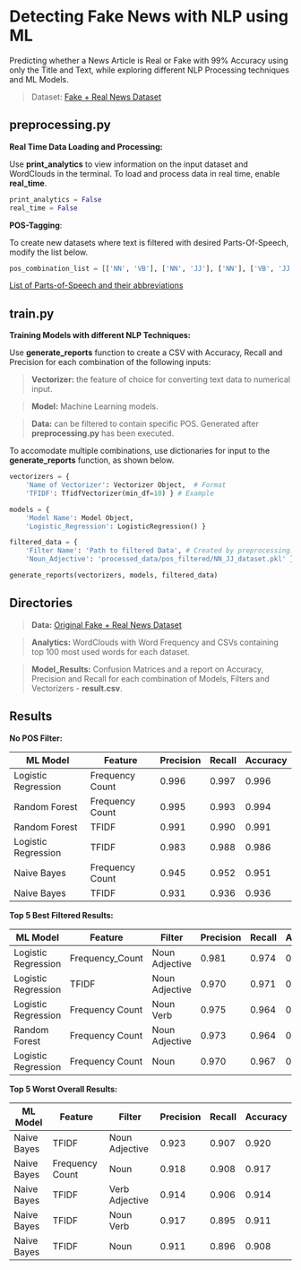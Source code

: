# Detecting Fake News with NLP using ML

Predicting whether a News Article is Real or Fake with 99% Accuracy using only the Title and Text, while exploring different NLP Processing techniques and ML Models. 

>Dataset: [Fake + Real News Dataset](https://www.kaggle.com/datasets/clmentbisaillon/fake-and-real-news-dataset)

## preprocessing.py
__Real Time Data Loading and Processing:__

Use __print_analytics__ to view information on the input dataset and WordClouds in the terminal. 
To load and process data in real time, enable __real_time__. 
```python
print_analytics = False
real_time = False 
```

__POS-Tagging__:

To create new datasets where text is filtered with desired Parts-Of-Speech, modify the list below.
```python
pos_combination_list = [['NN', 'VB'], ['NN', 'JJ'], ['NN'], ['VB', 'JJ']]
```
[List of Parts-of-Speech and their abbreviations](https://www.ling.upenn.edu/courses/Fall_2003/ling001/penn_treebank_pos.html)
## train.py
__Training Models with different NLP Techniques:__

Use __generate_reports__ function to create a CSV with Accuracy, Recall and Precision for each combination of the following inputs:

>__Vectorizer:__ the feature of choice for converting text data to numerical input.

>__Model:__ Machine Learning models.

>__Data:__ can be filtered to contain specific POS. Generated after __preprocessing.py__ has been executed.

To accomodate multiple combinations, use dictionaries for input to the __generate_reports__ function, as shown below.

```python
vectorizers = {
    'Name of Vectorizer': Vectorizer Object,  # Format
    'TFIDF': TfidfVectorizer(min_df=10) } # Example

models = {
    'Model Name': Model Object, 
    'Logistic_Regression': LogisticRegression() }

filtered_data = {
    'Filter Name': 'Path to filtered Data', # Created by preprocessing.py
    'Noun_Adjective': 'processed_data/pos_filtered/NN_JJ_dataset.pkl' }

generate_reports(vectorizers, models, filtered_data)
```

## Directories
>__Data:__ [Original Fake + Real News Dataset](https://www.kaggle.com/datasets/clmentbisaillon/fake-and-real-news-dataset)

>__Analytics:__ WordClouds with Word Frequency and CSVs containing top 100 most used words for each dataset.

>__Model_Results:__ Confusion Matrices and a report on Accuracy, Precision and Recall for each combination of Models, Filters and Vectorizers - __result.csv__.

## Results
__No POS Filter:__

|ML Model           |Feature        |Precision     |Recall     |Accuracy   |
|-------------------|---------------|--------------|-----------|-----------|
|Logistic Regression|Frequency Count|0.996         |0.997      |0.996      |
|Random Forest      |Frequency Count|0.995         |0.993      |0.994      |
|Random Forest      |TFIDF          |0.991         |0.990      |0.991      |
|Logistic Regression|TFIDF          |0.983         |0.988      |0.986      |
|Naive Bayes        |Frequency Count|0.945         |0.952      |0.951      |
|Naive Bayes        |TFIDF          |0.931         |0.936      |0.936      |


__Top 5 Best Filtered Results:__

|ML Model           |Feature        |Filter        |Precision  |Recall     |Accuracy   |
|-------------------|---------------|--------------|-----------|-----------|-----------|
|Logistic Regression|Frequency_Count|Noun Adjective|0.981      |0.974      |0.978      |
|Logistic Regression|TFIDF          |Noun Adjective|0.970      |0.971      |0.972      |
|Logistic Regression|Frequency Count|Noun Verb     |0.975      |0.964      |0.971      |
|Random Forest      |Frequency Count|Noun Adjective|0.973      |0.964      |0.970      |
|Logistic Regression|Frequency Count|Noun          |0.970      |0.967      |0.970      |

__Top 5 Worst Overall Results:__

|ML Model   |Feature        |Filter        |Precision|Recall|Accuracy|
|-----------|---------------|--------------|---------|------|--------|
|Naive Bayes|TFIDF          |Noun Adjective|0.923    |0.907 |0.920   |
|Naive Bayes|Frequency Count|Noun          |0.918    |0.908 |0.917   |
|Naive Bayes|TFIDF          |Verb Adjective|0.914    |0.906 |0.914   |
|Naive Bayes|TFIDF          |Noun Verb     |0.917    |0.895 |0.911   |
|Naive Bayes|TFIDF          |Noun          |0.911    |0.896 |0.908   |

